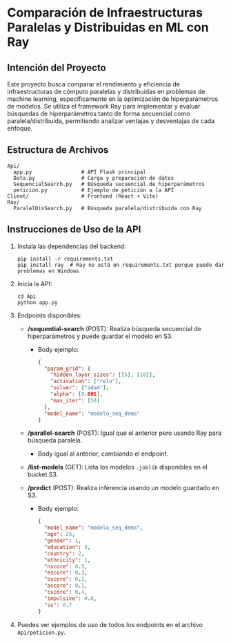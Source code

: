 
# Comparación de Infraestructuras Paralelas y Distribuidas en ML con Ray

## Intención del Proyecto
Este proyecto busca comparar el rendimiento y eficiencia de infraestructuras de cómputo paralelas y distribuidas en problemas de machine learning, específicamente en la optimización de hiperparámetros de modelos. Se utiliza el framework Ray para implementar y evaluar búsquedas de hiperparámetros tanto de forma secuencial como paralela/distribuida, permitiendo analizar ventajas y desventajas de cada enfoque.

## Estructura de Archivos

```
Api/
  app.py                # API Flask principal
  Data.py               # Carga y preparación de datos
  SequencialSearch.py   # Búsqueda secuencial de hiperparámetros
  peticion.py           # Ejemplo de petición a la API
Client/                 # Frontend (React + Vite)
Ray/
  ParalelDisSearch.py   # Búsqueda paralela/distribuida con Ray
```

## Instrucciones de Uso de la API

1. Instala las dependencias del backend:
   ```
   pip install -r requirements.txt
   pip install ray  # Ray no está en requirements.txt porque puede dar problemas en Windows
   ```

2. Inicia la API:
   ```
   cd Api
   python app.py
   ```

3. Endpoints disponibles:

   - **/sequential-search** (POST): Realiza búsqueda secuencial de hiperparámetros y puede guardar el modelo en S3.
     - Body ejemplo:
       ```json
       {
         "param_grid": {
           "hidden_layer_sizes": [[5], [10]],
           "activation": ["relu"],
           "solver": ["adam"],
           "alpha": [0.001],
           "max_iter": [50]
         },
         "model_name": "modelo_seq_demo"
       }
       ```

   - **/parallel-search** (POST): Igual que el anterior pero usando Ray para búsqueda paralela.
     - Body igual al anterior, cambiando el endpoint.

   - **/list-models** (GET): Lista los modelos `.joblib` disponibles en el bucket S3.

   - **/predict** (POST): Realiza inferencia usando un modelo guardado en S3.
     - Body ejemplo:
       ```json
       {
         "model_name": "modelo_seq_demo",
         "age": 25,
         "gender": 1,
         "education": 3,
         "country": 2,
         "ethnicity": 1,
         "nscore": 0.5,
         "escore": 0.3,
         "oscore": 0.2,
         "ascore": 0.1,
         "cscore": 0.4,
         "impulsive": 0.6,
         "ss": 0.7
       }
       ```

4. Puedes ver ejemplos de uso de todos los endpoints en el archivo `Api/peticion.py`.


